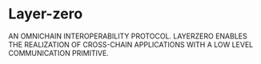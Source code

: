 # Layer-zero
AN OMNICHAIN INTEROPERABILITY PROTOCOL. LAYERZERO ENABLES THE REALIZATION OF CROSS-CHAIN APPLICATIONS WITH A LOW LEVEL COMMUNICATION PRIMITIVE.
